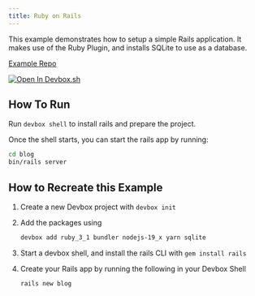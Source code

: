 ```yaml
---
title: Ruby on Rails
---
```


This example demonstrates how to setup a simple Rails application. It makes use of the Ruby Plugin, and installs SQLite to use as a database.

[Example Repo](https://github.com/jetpack-io/devbox/tree/main/examples/stacks/rails)

[![Open In Devbox.sh](https://jetpack.io/img/devbox/open-in-devbox.svg)](https://devbox.sh/templates/rails)

## How To Run

Run `devbox shell` to install rails and prepare the project.

Once the shell starts, you can start the rails app by running:

```bash
cd blog
bin/rails server
```

## How to Recreate this Example

1. Create a new Devbox project with `devbox init`
2. Add the packages using

    ```bash
    devbox add ruby_3_1 bundler nodejs-19_x yarn sqlite
    ```

3. Start a devbox shell, and install the rails CLI with `gem install rails`
4. Create your Rails app by running the following in your Devbox Shell

    ```bash
    rails new blog
    ```
